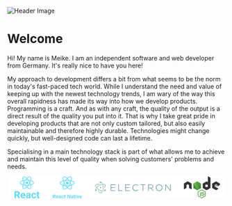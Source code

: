 ![Header Image](https://pbs.twimg.com/profile_banners/1200006365378437120/1620210836/1500x500)

    
# Welcome

Hi! My name is Meike. I am an independent software and web developer from Germany. It's really nice to have you here!

My approach to development differs a bit from what seems to be the norm in today's fast-paced tech world. While I understand the need and value of keeping up with the newest technology trends, I  am wary of the way this overall rapidness has made its way into how we develop products.  
Programming is a craft. And as with any craft, the quality of the output is a direct result of the quality you put into it. That is why I take great pride in developing products that are not only custom tailored, but also easily maintainable and therefore highly durable. Technologies might change quickly, but well-designed code can last a lifetime.  


Specialising in a main technology stack is part of what allows me to achieve and maintain this level of quality when solving customers' problems and needs. 
  

![Stack](https://raw.githubusercontent.com/Schlenges/soggy-waffles/master/stack.png)

